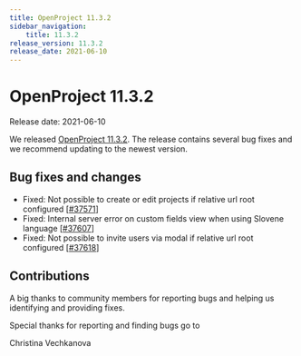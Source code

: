 ```yaml
---
title: OpenProject 11.3.2
sidebar_navigation:
    title: 11.3.2
release_version: 11.3.2
release_date: 2021-06-10
---
```


# OpenProject 11.3.2

Release date: 2021-06-10

We released [OpenProject 11.3.2](https://community.openproject.org/versions/1480).
The release contains several bug fixes and we recommend updating to the newest version.

<!--more-->
## Bug fixes and changes

- Fixed: Not possible to create or edit projects if relative url root configured \[[#37571](https://community.openproject.org/wp/37571)\]
- Fixed: Internal server error on custom fields view when using Slovene language \[[#37607](https://community.openproject.org/wp/37607)\]
- Fixed: Not possible to invite users via modal if relative url root configured \[[#37618](https://community.openproject.org/wp/37618)\]

## Contributions

A big thanks to community members for reporting bugs and helping us identifying and providing fixes.

Special thanks for reporting and finding bugs go to

Christina Vechkanova
